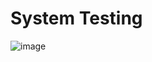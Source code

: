 # System Testing

![image](https://user-images.githubusercontent.com/24532787/93014858-327ba280-f57a-11ea-8883-8d3bfbfad50e.png)
